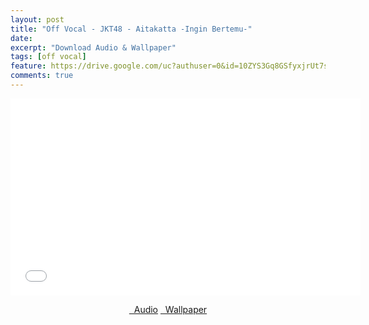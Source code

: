 ```yaml
---
layout: post
title: "Off Vocal - JKT48 - Aitakatta -Ingin Bertemu-"
date: 
excerpt: "Download Audio & Wallpaper"
tags: [off vocal]
feature: https://drive.google.com/uc?authuser=0&id=10ZYS3Gq8GSfyxjrUt7sIfAO3hkTow3oQ&export=download
comments: true
---
```

<iframe width="560" height="315" src="//www.youtube.com/embed/sCUYpaH1s9g" frameborder="0"> </iframe>
<center>
<figure class="half">
<a href="https://drive.google.com/uc?authuser=0&id=10fw4-y1yUM4noLjfFkkf3w4RXrq6Doj7&export=download" class="btn" target="_blank" rel="noopener noreferrer"><i class="fa fa-caret-down"></i> &nbsp; Audio</a>
<a href="https://drive.google.com/uc?authuser=0&id=10ZYS3Gq8GSfyxjrUt7sIfAO3hkTow3oQ&export=download" class="btn" target="_blank" rel="noopener noreferrer"><i class="fa fa-caret-down"></i> &nbsp; Wallpaper</a>
</figure>
</center>
